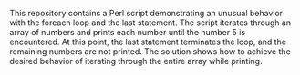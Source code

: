 This repository contains a Perl script demonstrating an unusual behavior with the foreach loop and the last statement. The script iterates through an array of numbers and prints each number until the number 5 is encountered. At this point, the last statement terminates the loop, and the remaining numbers are not printed. The solution shows how to achieve the desired behavior of iterating through the entire array while printing.